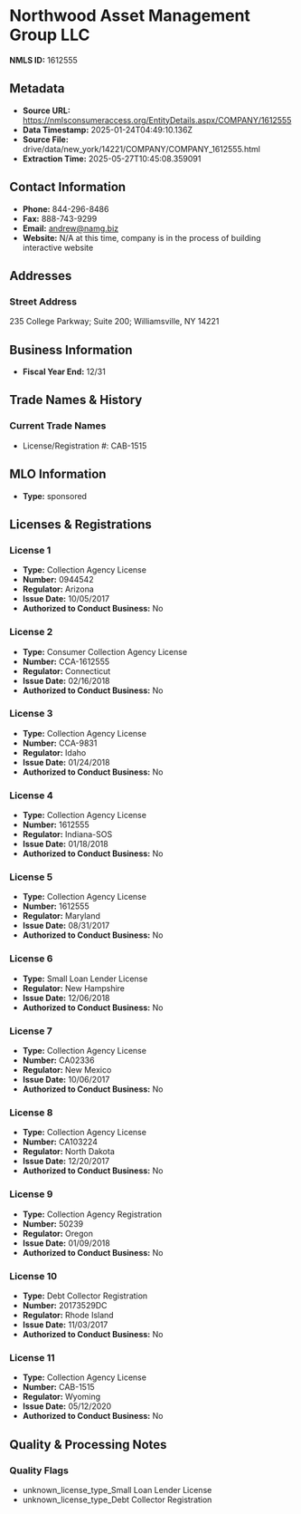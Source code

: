 # Northwood Asset Management Group LLC

**NMLS ID:** 1612555

## Metadata
- **Source URL:** https://nmlsconsumeraccess.org/EntityDetails.aspx/COMPANY/1612555
- **Data Timestamp:** 2025-01-24T04:49:10.136Z
- **Source File:** drive/data/new_york/14221/COMPANY/COMPANY_1612555.html
- **Extraction Time:** 2025-05-27T10:45:08.359091

## Contact Information
- **Phone:** 844-296-8486
- **Fax:** 888-743-9299
- **Email:** andrew@namg.biz
- **Website:** N/A at this time, company is in the process of building interactive website

## Addresses
### Street Address
235 College Parkway; Suite 200; Williamsville, NY 14221

## Business Information
- **Fiscal Year End:** 12/31

## Trade Names & History
### Current Trade Names
- License/Registration #: CAB-1515

## MLO Information
- **Type:** sponsored

## Licenses & Registrations

### License 1
- **Type:** Collection Agency License
- **Number:** 0944542
- **Regulator:** Arizona
- **Issue Date:** 10/05/2017
- **Authorized to Conduct Business:** No

### License 2
- **Type:** Consumer Collection Agency License
- **Number:** CCA-1612555
- **Regulator:** Connecticut
- **Issue Date:** 02/16/2018
- **Authorized to Conduct Business:** No

### License 3
- **Type:** Collection Agency License
- **Number:** CCA-9831
- **Regulator:** Idaho
- **Issue Date:** 01/24/2018
- **Authorized to Conduct Business:** No

### License 4
- **Type:** Collection Agency License
- **Number:** 1612555
- **Regulator:** Indiana-SOS
- **Issue Date:** 01/18/2018
- **Authorized to Conduct Business:** No

### License 5
- **Type:** Collection Agency License
- **Number:** 1612555
- **Regulator:** Maryland
- **Issue Date:** 08/31/2017
- **Authorized to Conduct Business:** No

### License 6
- **Type:** Small Loan Lender License
- **Regulator:** New Hampshire
- **Issue Date:** 12/06/2018
- **Authorized to Conduct Business:** No

### License 7
- **Type:** Collection Agency License
- **Number:** CA02336
- **Regulator:** New Mexico
- **Issue Date:** 10/06/2017
- **Authorized to Conduct Business:** No

### License 8
- **Type:** Collection Agency License
- **Number:** CA103224
- **Regulator:** North Dakota
- **Issue Date:** 12/20/2017
- **Authorized to Conduct Business:** No

### License 9
- **Type:** Collection Agency Registration
- **Number:** 50239
- **Regulator:** Oregon
- **Issue Date:** 01/09/2018
- **Authorized to Conduct Business:** No

### License 10
- **Type:** Debt Collector Registration
- **Number:** 20173529DC
- **Regulator:** Rhode Island
- **Issue Date:** 11/03/2017
- **Authorized to Conduct Business:** No

### License 11
- **Type:** Collection Agency License
- **Number:** CAB-1515
- **Regulator:** Wyoming
- **Issue Date:** 05/12/2020
- **Authorized to Conduct Business:** No

## Quality & Processing Notes
### Quality Flags
- unknown_license_type_Small Loan Lender License
- unknown_license_type_Debt Collector Registration
